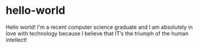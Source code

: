 # hello-world

Hello world!
I'm a recent computer science graduate and I am absolutely in love with technology because I believe that IT’s the triumph of the human intellect!
